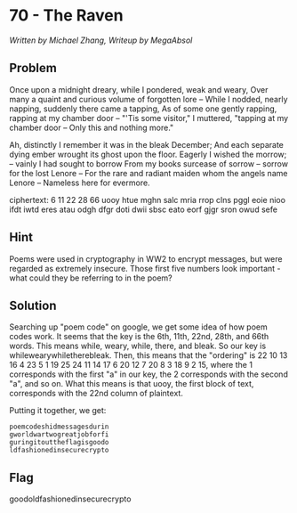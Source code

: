 # 70 - The Raven

*Written by Michael Zhang, Writeup by MegaAbsol*

## Problem

Once upon a midnight dreary, while I pondered, weak and weary,
Over many a quaint and curious volume of forgotten lore –
While I nodded, nearly napping, suddenly there came a tapping,
As of some one gently rapping, rapping at my chamber door –
"'Tis some visitor," I muttered, "tapping at my chamber door –
Only this and nothing more."

Ah, distinctly I remember it was in the bleak December;
And each separate dying ember wrought its ghost upon the floor.
Eagerly I wished the morrow; – vainly I had sought to borrow
From my books surcease of sorrow – sorrow for the lost Lenore – 
For the rare and radiant maiden whom the angels name Lenore – 
Nameless here for evermore.

 

ciphertext: 6 11 22 28 66 uooy htue mghn salc mria rrop clns pggl eoie nioo ifdt iwtd eres atau odgh dfgr doti dwii sbsc eato eorf gjgr sron owud sefe

## Hint

Poems were used in cryptography in WW2 to encrypt messages, but were regarded as extremely insecure. Those first five numbers look important - what could they be referring to in the poem?

## Solution

Searching up "poem code" on google, we get some idea of how poem codes work. It seems that the key is the 6th, 11th, 22nd, 28th, and 66th words. This means while, weary, while, there, and bleak. So our key is whilewearywhiletherebleak. Then, this means that the "ordering" is 22 10 13 16 4 23 5 1 19 25 24 11 14 17 6 20 12 7 20 8 3 18 9 2 15, where the 1 corresponds with the first "a" in our key, the 2 corresponds with the second "a", and so on. What this means is that uooy, the first block of text, corresponds with the 22nd column of plaintext.

Putting it together, we get:

    poemcodeshidmessagesdurin
    gworldwartwogreatjobforfi
    guringitouttheflagisgoodo
    ldfashionedinsecurecrypto
## Flag

goodoldfashionedinsecurecrypto
